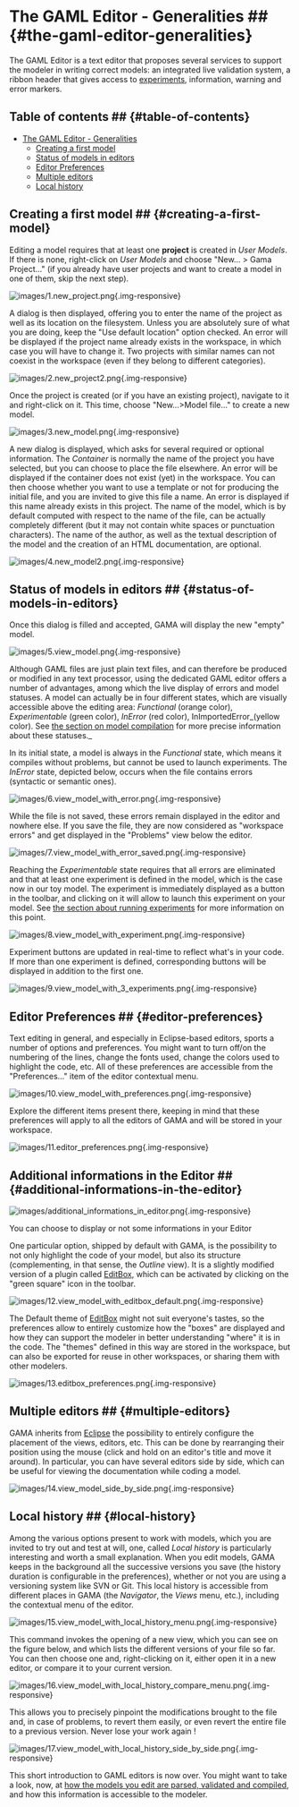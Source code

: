 
# The GAML Editor - Generalities ## {#the-gaml-editor-generalities}

The GAML Editor is a text editor that proposes several services to support the modeler in writing correct models: an integrated live validation system, a ribbon header that gives access to [experiments](references#LaunchingExperiments), information, warning and error markers.

## Table of contents  ## {#table-of-contents}

* [The GAML Editor - Generalities](references#the-gaml-editor-generalities)
	* [Creating a first model](references#creating-a-first-model)
	* [Status of models in editors](references#status-of-models-in-editors)
	* [Editor Preferences](references#editor-preferences)
	* [Multiple editors](references#multiple-editors)
	* [Local history](references#local-history)


## Creating a first model ## {#creating-a-first-model}

Editing a model requires that at least one **project** is created in _User Models_. If there is none, right-click on _User Models_ and choose "New… > Gama Project…" (if you already have user projects and want to create a model in one of them, skip the next step).

![images/1.new_project.png](gm_wiki/resources/images/editingModels/1.new_project.png){.img-responsive}

A dialog is then displayed, offering you to enter the name of the project as well as its location on the filesystem. Unless you are absolutely sure of what you are doing, keep the "Use default location" option checked. An error will be displayed if the project name already exists in the workspace, in which case you will have to change it. Two projects with similar names can not coexist in the workspace (even if they belong to different categories).

![images/2.new_project2.png](gm_wiki/resources/images/editingModels/2.new_project2.png){.img-responsive}


Once the project is created (or if you have an existing project), navigate to it and right-click on it. This time, choose "New…>Model file…" to create a new model.

![images/3.new_model.png](gm_wiki/resources/images/editingModels/3.new_model.png){.img-responsive}

A new dialog is displayed, which asks for several required or optional information. The _Container_ is normally the name of the project you have selected, but you can choose to place the file elsewhere. An error will be displayed if the container does not exist (yet) in the workspace. You can then choose whether you want to use a template or not for producing the initial file, and you are invited to give this file a name. An error is displayed if this name already exists in this project. The name of the model, which is by default computed with respect to the name of the file, can be actually completely different (but it may not contain white spaces or punctuation characters). The name of the author, as well as the textual description of the model and the creation of an HTML documentation, are optional.

![images/4.new_model2.png](gm_wiki/resources/images/editingModels/4.new_model2.png){.img-responsive}


## Status of models in editors ## {#status-of-models-in-editors}

Once this dialog is filled and accepted, GAMA will display the new "empty" model.

![images/5.view_model.png](gm_wiki/resources/images/editingModels/5.view_model.png){.img-responsive}


Although GAML files are just plain text files, and can therefore be produced or modified in any text processor, using the dedicated GAML editor offers a number of advantages, among which the live display of errors and model statuses. A model can actually be in four different states, which are visually accessible above the editing area: _Functional_ (orange color), _Experimentable_ (green color), _InError_ (red color), InImportedError_(yellow color). See [the section on model compilation](references#ValidationOfModels) for more precise information about these statuses._

In its initial state, a model is always in the _Functional_ state, which means it compiles without problems, but cannot be used to launch experiments. The _InError_ state, depicted below, occurs when the file contains errors (syntactic or semantic ones).

![images/6.view_model_with_error.png](gm_wiki/resources/images/editingModels/6.view_model_with_error.png){.img-responsive}

While the file is not saved, these errors remain displayed in the editor and nowhere else. If you save the file, they are now considered as "workspace errors" and get displayed in the "Problems" view below the editor.

![images/7.view_model_with_error_saved.png](gm_wiki/resources/images/editingModels/7.view_model_with_error_saved.png){.img-responsive}

Reaching the _Experimentable_ state requires that all errors are eliminated and that at least one experiment is defined in the model, which is the case now in our toy model. The experiment is immediately displayed as a button in the toolbar, and clicking on it will allow to launch this experiment on your model. See [the section about running experiments](references#RunningExperiments) for more information on this point.

![images/8.view_model_with_experiment.png](gm_wiki/resources/images/editingModels/8.view_model_with_experiment.png){.img-responsive}

Experiment buttons are updated in real-time to reflect what's in your code. If more than one experiment is defined, corresponding buttons will be displayed in addition to the first one.

![images/9.view_model_with_3_experiments.png](gm_wiki/resources/images/editingModels/9.view_model_with_3_experiments.png){.img-responsive}




## Editor Preferences ## {#editor-preferences}

Text editing in general, and especially in Eclipse-based editors, sports a number of options and preferences. You might want to turn off/on the numbering of the lines, change the fonts used, change the colors used to highlight the code, etc. All of these preferences are accessible from the "Preferences…" item of the editor contextual menu.

![images/10.view_model_with_preferences.png](gm_wiki/resources/images/editingModels/10.view_model_with_preferences.png){.img-responsive}

Explore the different items present there, keeping in mind that these preferences will apply to all the editors of GAMA and will be stored in your workspace.

![images/11.editor_preferences.png](gm_wiki/resources/images/editingModels/11.editor_preferences.png){.img-responsive}


## Additional informations in the Editor ## {#additional-informations-in-the-editor}

![images/additional_informations_in_editor.png](gm_wiki/resources/images/editingModels/additional_informations_in_editor.png){.img-responsive}

You can choose to display or not some informations in your Editor

One particular option, shipped by default with GAMA, is the possibility to not only highlight the code of your model, but also its structure (complementing, in that sense, the _Outline_ view). It is a slightly modified version of a plugin called [EditBox](http://sourceforge.net/projects/editbox/), which can be activated by clicking on the "green square" icon in the toolbar.

![images/12.view_model_with_editbox_default.png](gm_wiki/resources/images/editingModels/12.view_model_with_editbox_default.png){.img-responsive}

The Default theme of [EditBox](http://sourceforge.net/projects/editbox/) might not suit everyone's tastes, so the preferences allow to entirely customize how the "boxes" are displayed and how they can support the modeler in better understanding "where" it is in the code. The "themes" defined in this way are stored in the workspace, but can also be exported for reuse in other workspaces, or sharing them with other modelers.

![images/13.editbox_preferences.png](gm_wiki/resources/images/editingModels/13.editbox_preferences.png){.img-responsive}




## Multiple editors ## {#multiple-editors}
GAMA inherits from [Eclipse](http://www.eclipse.org) the possibility to entirely configure the placement of the views, editors, etc. This can be done by rearranging their position using the mouse (click and hold on an editor's title and move it around). In particular, you can have several editors side by side, which can be useful for viewing the documentation while coding a model.

![images/14.view_model_side_by_side.png](gm_wiki/resources/images/editingModels/14.view_model_side_by_side.png){.img-responsive}




## Local history ## {#local-history}
Among the various options present to work with models, which you are invited to try out and test at will, one, called _Local history_ is particularly interesting and worth a small explanation. When you edit models, GAMA keeps in the background all the successive versions you save (the history duration is configurable in the preferences), whether or not you are using a versioning system like SVN or Git. This local history is accessible from different places in GAMA (the _Navigator_, the _Views_ menu, etc.), including the contextual menu of the editor.

![images/15.view_model_with_local_history_menu.png](gm_wiki/resources/images/editingModels/15.view_model_with_local_history_menu.png){.img-responsive}

This command invokes the opening of a new view, which you can see on the figure below, and which lists the different versions of your file so far. You can then choose one and, right-clicking on it, either open it in a new editor, or compare it to your current version.

![images/16.view_model_with_local_history_compare_menu.png](gm_wiki/resources/images/editingModels/16.view_model_with_local_history_compare_menu.png){.img-responsive}

This allows you to precisely pinpoint the modifications brought to the file and, in case of problems, to revert them easily, or even revert the entire file to a previous version. Never lose your work again !

![images/17.view_model_with_local_history_side_by_side.png](gm_wiki/resources/images/editingModels/17.view_model_with_local_history_side_by_side.png){.img-responsive}

This short introduction to GAML editors is now over. You might want to take a look, now, at [how the models you edit are parsed, validated and compiled](references#ValidationOfModels), and how this information is accessible to the modeler.